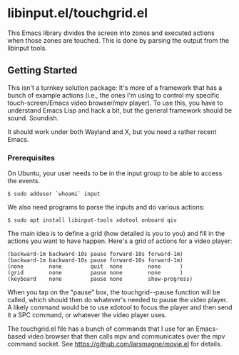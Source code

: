 # libinput.el/touchgrid.el

This Emacs library divides the screen into zones and executed actions
when those zones are touched.  This is done by parsing the output from
the libinput tools.

## Getting Started

This isn't a turnkey solution package: It's more of a framework that
has a bunch of example actions (i.e., the ones I'm using to control my
specific touch-screen/Emacs video browser/mpv player).  To use this,
you have to understand Emacs Lisp and hack a bit, but the general
framework should be sound.  Soundish.

It should work under both Wayland and X, but you need a rather recent
Emacs.

### Prerequisites

On Ubuntu, your user needs to be in the input group to be able to
access the events.  

```
$ sudo adduser `whoami` input
```

We also need programs to parse the inputs and do various actions:

```
$ sudo apt install libinput-tools xdotool onboard qiv
```

The main idea is to define a grid (how detailed is you to you) and
fill in the actions you want to have happen.  Here's a grid of actions
for a video player:


```
(backward-1m backward-10s pause forward-10s forward-1m)
(backward-1m backward-10s pause forward-10s forward-1m)
(none        none         quit  none        none      ) 
(grid        none         pause none        none      )
(keyboard    none         pause none        show-progress)
```

When you tap on the "pause" box, the touchgrid--pause function will be
called, which should then do whatever's needed to pause the video
player.  A likely command would be to use xdotool to focus the player
and then send it a SPC command, or whatever the video player uses.

The touchgrid.el file has a bunch of commands that I use for an
Emacs-based video browser that then calls mpv and communicates over
the mpv command socket.  See https://github.com/larsmagne/movie.el for
details.

